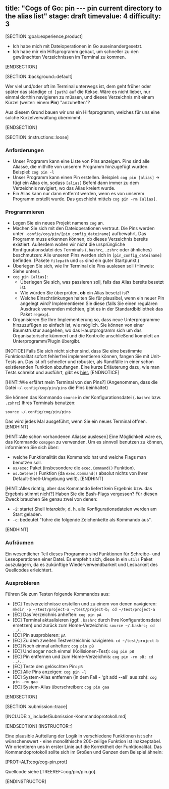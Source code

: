 title: "Cogs of Go: pin --- pin current directory to the alias list"
stage: draft
timevalue: 4
difficulty: 3
---

[SECTION::goal::experience,product]

- Ich habe mich mit Dateioperationen in Go auseinandergesetzt.
- Ich habe mir ein Hilfsprogramm gebaut, um schneller zu den gewünschten Verzeichnissen im Terminal zu kommen.

[ENDSECTION]

[SECTION::background::default]

Wer viel und/oder oft im Terminal unterwegs ist, dem geht früher oder später das ständige `cd [path]` auf die Kekse.
Wäre es nicht lieber, nur einmal dorthin navigieren zu müssen, und dieses Verzeichnis mit einem Kürzel (weiter: einem __Pin__) "anzuheften"?

Aus diesem Grund bauen wir uns ein Hilfsprogramm, welches für uns eine solche Kürzelverwaltung übernimmt.

[ENDSECTION]

[SECTION::instructions::loose]

### Anforderungen

- Unser Programm kann eine Liste von Pins anzeigen. Pins sind alle Aliasse, 
  die mithilfe von unserem Programm hinzugefügt wurden. Beispiel: `cog pin -l`
- Unser Programm kann einen Pin erstellen. Beispiel: `cog pin [alias]` -> fügt ein Alias ein, 
  sodass `[alias]` Befehl dann immer zu dem Verzeichnis navigiert, wo das Alias kreiert wurde.
- Ein Alias kann nur dann entfernt werden, wenn es von unserem Programm erstellt wurde. 
  Das geschieht mittels `cog pin -rm [alias]`.

### Programmieren

- Legen Sie ein neues Projekt namens `cog` an.
- Machen Sie sich mit den Dateioperationen vertraut. 
  Die Pins werden unter `.config/cog/pin/[pin_config_dateiname]` aufbewahrt. Das Programm muss erkennen können, 
  ob dieses Verzeichnis bereits existiert. Außerdem wollen wir nicht die ursprüngliche Konfigurationsdatei des Terminals
  (`.bashrc`, `.zshrc` oder ähnliches) beschmutzen: Alle unseren Pins werden sich in `[pin_config_dateiname]` befinden. (Pakete `filepath` und `os` sind ein guter Startpunkt.)
- Überlegen Sie sich, wie Ihr Terminal die Pins auslesen soll (Hinweis: Siehe unten).
- `cog pin [alias]`:
    * Überlegen Sie sich, was passieren soll, falls das Alias bereits besetzt ist. 
    * Wie würden Sie überprüfen, __ob__ ein Alias besetzt ist?
    * Welche Einschränkungen halten Sie für plausibel, wenn ein neuer Pin angelegt wird? Implementieren Sie diese 
      (falls Sie einen regulären Ausdruck verwenden möchten, gibt es in der Standardbibliothek das Paket `regexp`).
- Organisieren Sie Ihre Implementierung so, dass neue Unterprogramme hinzuzufügen so einfach ist, wie möglich. 
  Sie können von einer Baumstruktur ausgehen, wo das Hauptprogramm sich um das Organisatorische kümmert und 
  die Kontrolle anschließend komplett an Unterprogramm/Plugin übergibt.

[NOTICE]
Falls Sie sich nicht sicher sind, dass Sie eine bestimmte Funktionalität sofort fehlerfrei implementieren können,
fangen Sie mit Unit-Tests an. Das ist oft schneller und robuster, als Randfälle in einer schon existierenden Funktion
abzufangen. Eine kurze Erläuterung dazu, wie man Tests schreibt und ausführt, gibt es [hier.](https://go.dev/doc/tutorial/add-a-test)
[ENDNOTICE]

[HINT::Wie erfährt mein Terminal von den Pins?]
(Angenommen, dass die Datei `~/.config/cog/pin/pins` die Pins beinhaltet) 

Sie können das Kommando `source` in der Konfigurationsdatei (`.bashrc` bzw. `.zshrc`) Ihres Terminals benutzen:
```
source ~/.config/cog/pin/pins
```

Das wird jedes Mal ausgeführt, wenn Sie ein neues Terminal öffnen.
[ENDHINT]

[HINT::Alle schon vorhandenen Aliasse auslesen]
Eine Möglichkeit wäre es, das Kommando `compgen` zu verwenden. Um es sinnvoll benutzen zu können,
informieren Sie sich über:

- welche Funktionalität das Kommando hat und welche Flags man benutzen soll. 
- `os/exec` Paket (insbesondere die `exec.Command()` Funktion).
- `os.Getenv()` Funktion (da `exec.Command()` absolut nichts von Ihrer Default-Shell-Umgebung weiß).
[ENDHINT]

[HINT::Alles richtig, aber das Kommando liefert kein Ergebnis bzw. das Ergebnis stimmt nicht?]
Haben Sie die Bash-Flags vergessen? Für diesen Zweck brauchen Sie genau zwei von denen:

- `-i`: startet Shell _interaktiv_, d. h. alle Konfigurationsdateien werden am Start geladen.
- `-c`: bedeutet "führe die folgende Zeichenkette als Kommando aus".

[ENDHINT]

### Aufräumen

Ein wesentlicher Teil dieses Programms sind Funktionen für Schreibe- und Leseoperationen einer Datei.
Es empfehlt sich, diese in ein `utils` Paket auszulagern, da es zukünftige Wiederverwendbarkeit und Lesbarkeit
des Quellcodes erleichtert.

### Ausprobieren

Führen Sie zum Testen folgende Kommandos aus:


- [EC] Testverzeichnisse erstellen und zu einem von denen navigieren: `mkdir -p ~/test/project-a ~/test/project-b; cd ~/test/project-a`
- [EC] Das Verzeichnis anheften: `cog pin pA`
- [EC] Terminal aktualisieren (ggf. `.bashrc` durch Ihre Konfigurationsdatei ersetzen) und zurück zum Home-Verzeichnis: `source ~/.bashrc; cd ../..`
- [EC] Pin ausprobieren: `pA`
- [EC] Zu dem zweiten Testverzeichnis navigieren: `cd ~/test/project-b`
- [EC] Noch einmal anheften: `cog pin pB`
- [EC] Und sogar noch einmal (Kollisionen-Test): `cog pin pB`
- [EC] Pin entfernen und zum Home-Verzeichnis: `cog pin -rm pB; cd ../..`
- [EC] Teste den gelöschten Pin: `pB`
- [EC] Alle Pins anzeigen: `cog pin -l`
- [EC] System-Alias entfernen (in dem Fall - 'git add --all' aus zsh): `cog pin -rm gaa`
- [EC] System-Alias überschreiben: `cog pin gaa`

[ENDSECTION]

[SECTION::submission::trace]

[INCLUDE::/_include/Submission-Kommandoprotokoll.md]

[ENDSECTION]
[INSTRUCTOR::]

Eine plausible Aufteilung der Logik in verschiedene Funktionen ist sehr wünschenswert - 
eine monolithische 200-zeilige Funktion ist inakzeptabel. 
Wir orientieren uns in erster Linie auf die Korrektheit der Funktionalität. 
Das Kommandoprotokoll sollte sich im Großen und Ganzen dem Beispiel ähneln:

[PROT::ALT:cog/cog-pin.prot]

Quellcode siehe [TREEREF::cog/pin/pin.go].

[ENDINSTRUCTOR]
